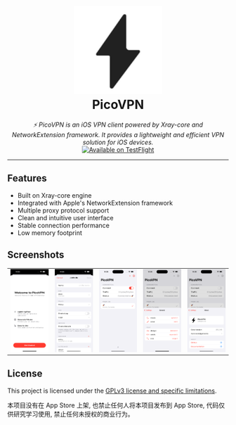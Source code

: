 <h1 align="center">
  <img src="./PicoVPN/Assets.xcassets/Assets/AppIcon.appiconset/128.png" alt="PicoVPN Icon" width="200">
  <br>PicoVPN<br>
</h1>

<p align="center">
  <em>⚡️ PicoVPN is an iOS VPN client powered by Xray-core and NetworkExtension framework. It provides a lightweight and efficient VPN solution for iOS devices.</em>
  <br />
  <a title="Available on TestFlight" href="https://testflight.apple.com/join/ptyJqfbh" >
    <img alt="Available on TestFlight" src="https://img.shields.io/badge/Available_on-TestFlight-blue?logo=apple&logoColor=white" />
  </a>
</p>

----

## Features

- Built on Xray-core engine
- Integrated with Apple's NetworkExtension framework
- Multiple proxy protocol support
- Clean and intuitive user interface
- Stable connection performance
- Low memory footprint

## Screenshots

<table>
<tr>
<td><img src="screenshots/001.png" /></td>
<td><img src="screenshots/003.png" /></td>
<td><img src="screenshots/002.png" /></td>
<td><img src="screenshots/004.png" /></td>
<td><img src="screenshots/005.png" /></td>
</tr>
</table>

## License

This project is licensed under the [GPLv3 license and specific limitations](https://github.com/lsongdev/.github/blob/main/LICENSE.md).

本项目没有在 App Store 上架, 也禁止任何人将本项目发布到 App Store, 代码仅供研究学习使用, 禁止任何未授权的商业行为。